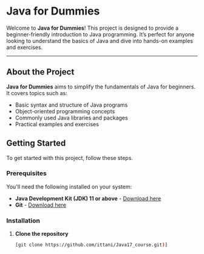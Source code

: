 # Java for Dummies

Welcome to **Java for Dummies**! This project is designed to provide a beginner-friendly introduction to Java programming. It’s perfect for anyone looking to understand the basics of Java and dive into hands-on examples and exercises.

---

## About the Project

**Java for Dummies** aims to simplify the fundamentals of Java for beginners. It covers topics such as:
- Basic syntax and structure of Java programs
- Object-oriented programming concepts
- Commonly used Java libraries and packages
- Practical examples and exercises

## Getting Started

To get started with this project, follow these steps.

### Prerequisites

You'll need the following installed on your system:
- **Java Development Kit (JDK) 11 or above** - [Download here](https://www.oracle.com/java/technologies/javase-downloads.html)
- **Git** - [Download here](https://github.com/ittani/Java17_course/tree/java)

### Installation

1. **Clone the repository**  
   ```bash
   [git clone https://github.com/ittani/Java17_course.git)]
